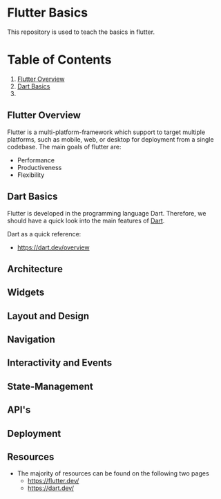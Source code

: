 # Flutter Basics
This repository is used to teach the basics in flutter.

# Table of Contents
1. [Flutter Overview](#flutter-overview)
2. [Dart Basics](#dart-basics)
3. 



## Flutter Overview
Flutter is a multi-platform-framework which support to target multiple platforms, such as mobile, web, or desktop for deployment from a single codebase. The main goals of flutter are:
- Performance
- Productiveness
- Flexibility

## Dart Basics
Flutter is developed in the programming language Dart. Therefore, we should have a quick look into the main features of [Dart](https://dart.dev/).

Dart as a quick reference:
- https://dart.dev/overview

## Architecture

## Widgets

## Layout and Design

## Navigation

## Interactivity and Events

## State-Management

## API's

## Deployment

## Resources
- The majority of resources can be found on the following two pages
  - https://flutter.dev/
  - https://dart.dev/
